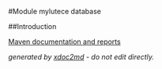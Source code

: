 
#Module mylutece database

##Introduction


[Maven documentation and reports](http://dev.lutece.paris.fr/plugins/module-mylutece-database/)



 *generated by [xdoc2md](https://github.com/lutece-platform/tools-maven-xdoc2md-plugin) - do not edit directly.*